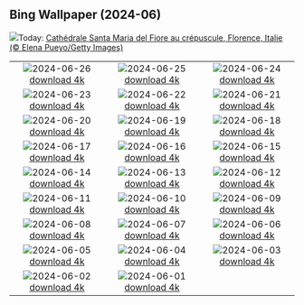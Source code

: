 ## Bing Wallpaper (2024-06)
![](https://www.bing.com/th?id=OHR.FlorenceDuomo_FR-FR6562213181_UHD.jpg&w=1000)Today: [Cathédrale Santa Maria del Fiore au crépuscule, Florence, Italie (© Elena Pueyo/Getty Images)](https://www.bing.com/th?id=OHR.FlorenceDuomo_FR-FR6562213181_UHD.jpg)

|      |      |      |
| :----: | :----: | :----: |
|![](https://www.bing.com/th?id=OHR.CardinalfishAnemone_FR-FR6379434981_UHD.jpg&pid=hp&w=384&h=216&rs=1&c=4)2024-06-26 [download 4k](https://www.bing.com/th?id=OHR.CardinalfishAnemone_FR-FR6379434981_UHD.jpg)|![](https://www.bing.com/th?id=OHR.FireWave_FR-FR6210914317_UHD.jpg&pid=hp&w=384&h=216&rs=1&c=4)2024-06-25 [download 4k](https://www.bing.com/th?id=OHR.FireWave_FR-FR6210914317_UHD.jpg)|![](https://www.bing.com/th?id=OHR.FloresIsland_FR-FR5999028657_UHD.jpg&pid=hp&w=384&h=216&rs=1&c=4)2024-06-24 [download 4k](https://www.bing.com/th?id=OHR.FloresIsland_FR-FR5999028657_UHD.jpg)|
|![](https://www.bing.com/th?id=OHR.DhakaBangladesh_FR-FR5797372230_UHD.jpg&pid=hp&w=384&h=216&rs=1&c=4)2024-06-23 [download 4k](https://www.bing.com/th?id=OHR.DhakaBangladesh_FR-FR5797372230_UHD.jpg)|![](https://www.bing.com/th?id=OHR.BrazilRainforest_FR-FR5609224020_UHD.jpg&pid=hp&w=384&h=216&rs=1&c=4)2024-06-22 [download 4k](https://www.bing.com/th?id=OHR.BrazilRainforest_FR-FR5609224020_UHD.jpg)|![](https://www.bing.com/th?id=OHR.MusicDayToulouse_FR-FR5434347440_UHD.jpg&pid=hp&w=384&h=216&rs=1&c=4)2024-06-21 [download 4k](https://www.bing.com/th?id=OHR.MusicDayToulouse_FR-FR5434347440_UHD.jpg)|
|![](https://www.bing.com/th?id=OHR.KokinoMacedonia_FR-FR5105619878_UHD.jpg&pid=hp&w=384&h=216&rs=1&c=4)2024-06-20 [download 4k](https://www.bing.com/th?id=OHR.KokinoMacedonia_FR-FR5105619878_UHD.jpg)|![](https://www.bing.com/th?id=OHR.CuxhavenTower_FR-FR4564976759_UHD.jpg&pid=hp&w=384&h=216&rs=1&c=4)2024-06-19 [download 4k](https://www.bing.com/th?id=OHR.CuxhavenTower_FR-FR4564976759_UHD.jpg)|![](https://www.bing.com/th?id=OHR.LupinIceland_FR-FR4349851245_UHD.jpg&pid=hp&w=384&h=216&rs=1&c=4)2024-06-18 [download 4k](https://www.bing.com/th?id=OHR.LupinIceland_FR-FR4349851245_UHD.jpg)|
|![](https://www.bing.com/th?id=OHR.FortCigogne_FR-FR4151283347_UHD.jpg&pid=hp&w=384&h=216&rs=1&c=4)2024-06-17 [download 4k](https://www.bing.com/th?id=OHR.FortCigogne_FR-FR4151283347_UHD.jpg)|![](https://www.bing.com/th?id=OHR.RedFoxDad_FR-FR3371995571_UHD.jpg&pid=hp&w=384&h=216&rs=1&c=4)2024-06-16 [download 4k](https://www.bing.com/th?id=OHR.RedFoxDad_FR-FR3371995571_UHD.jpg)|![](https://www.bing.com/th?id=OHR.NazareWave_FR-FR3133568548_UHD.jpg&pid=hp&w=384&h=216&rs=1&c=4)2024-06-15 [download 4k](https://www.bing.com/th?id=OHR.NazareWave_FR-FR3133568548_UHD.jpg)|
|![](https://www.bing.com/th?id=OHR.PeggysCove_FR-FR2777171937_UHD.jpg&pid=hp&w=384&h=216&rs=1&c=4)2024-06-14 [download 4k](https://www.bing.com/th?id=OHR.PeggysCove_FR-FR2777171937_UHD.jpg)|![](https://www.bing.com/th?id=OHR.RegistanUzbekistan_FR-FR4384753959_UHD.jpg&pid=hp&w=384&h=216&rs=1&c=4)2024-06-13 [download 4k](https://www.bing.com/th?id=OHR.RegistanUzbekistan_FR-FR4384753959_UHD.jpg)|![](https://www.bing.com/th?id=OHR.BigBendMilkyWay_FR-FR4230024049_UHD.jpg&pid=hp&w=384&h=216&rs=1&c=4)2024-06-12 [download 4k](https://www.bing.com/th?id=OHR.BigBendMilkyWay_FR-FR4230024049_UHD.jpg)|
|![](https://www.bing.com/th?id=OHR.GemsbokBotswana_FR-FR4043133584_UHD.jpg&pid=hp&w=384&h=216&rs=1&c=4)2024-06-11 [download 4k](https://www.bing.com/th?id=OHR.GemsbokBotswana_FR-FR4043133584_UHD.jpg)|![](https://www.bing.com/th?id=OHR.OsakaNight_FR-FR3842044387_UHD.jpg&pid=hp&w=384&h=216&rs=1&c=4)2024-06-10 [download 4k](https://www.bing.com/th?id=OHR.OsakaNight_FR-FR3842044387_UHD.jpg)|![](https://www.bing.com/th?id=OHR.BardenasBiosphere_FR-FR3427127743_UHD.jpg&pid=hp&w=384&h=216&rs=1&c=4)2024-06-09 [download 4k](https://www.bing.com/th?id=OHR.BardenasBiosphere_FR-FR3427127743_UHD.jpg)|
|![](https://www.bing.com/th?id=OHR.KillikRiverAlaska_FR-FR3251837973_UHD.jpg&pid=hp&w=384&h=216&rs=1&c=4)2024-06-08 [download 4k](https://www.bing.com/th?id=OHR.KillikRiverAlaska_FR-FR3251837973_UHD.jpg)|![](https://www.bing.com/th?id=OHR.HumpbackFamily_FR-FR3059562315_UHD.jpg&pid=hp&w=384&h=216&rs=1&c=4)2024-06-07 [download 4k](https://www.bing.com/th?id=OHR.HumpbackFamily_FR-FR3059562315_UHD.jpg)|![](https://www.bing.com/th?id=OHR.LesBravesNormandy_FR-FR2799777837_UHD.jpg&pid=hp&w=384&h=216&rs=1&c=4)2024-06-06 [download 4k](https://www.bing.com/th?id=OHR.LesBravesNormandy_FR-FR2799777837_UHD.jpg)|
|![](https://www.bing.com/th?id=OHR.MadagascarRiver_FR-FR2602472406_UHD.jpg&pid=hp&w=384&h=216&rs=1&c=4)2024-06-05 [download 4k](https://www.bing.com/th?id=OHR.MadagascarRiver_FR-FR2602472406_UHD.jpg)|![](https://www.bing.com/th?id=OHR.ChestnutBeeEater_FR-FR2288715924_UHD.jpg&pid=hp&w=384&h=216&rs=1&c=4)2024-06-04 [download 4k](https://www.bing.com/th?id=OHR.ChestnutBeeEater_FR-FR2288715924_UHD.jpg)|![](https://www.bing.com/th?id=OHR.CopenhagenBicycles_FR-FR1244854988_UHD.jpg&pid=hp&w=384&h=216&rs=1&c=4)2024-06-03 [download 4k](https://www.bing.com/th?id=OHR.CopenhagenBicycles_FR-FR1244854988_UHD.jpg)|
|![](https://www.bing.com/th?id=OHR.MenRuz_FR-FR1588544538_UHD.jpg&pid=hp&w=384&h=216&rs=1&c=4)2024-06-02 [download 4k](https://www.bing.com/th?id=OHR.MenRuz_FR-FR1588544538_UHD.jpg)|![](https://www.bing.com/th?id=OHR.PrideMonthSF_FR-FR1847983334_UHD.jpg&pid=hp&w=384&h=216&rs=1&c=4)2024-06-01 [download 4k](https://www.bing.com/th?id=OHR.PrideMonthSF_FR-FR1847983334_UHD.jpg)|